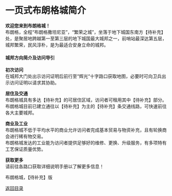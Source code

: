 # 一页式布朗格城简介  
**欢迎您来到布朗格城！**  
布朗格，全程“布朗格撒坦尼亚”，“繁荣之城”，坐落于地下城国东南方【待补充】处，是聚居地跨越第一至第三层的地下城国最大城邦之一，前哨站最深达第五层，城邦繁荣，民风淳朴，是为最适合安身立命的城邦。

#### 城邦方向简介及访问导引
**初次访问**  
在城邦大门处出示访问证明后前行至“辉光“十字路口获取地图，必要时可向卫兵出示访问证明以请求其协助。  

**居住及交通**  
布朗格城具有多达【待补充】的可居住区域，访问者可租用其中【待补充】部分。  
布朗格城目前已建立通往以【待补充】为主的【待补充】条交通线路，可快速前往各大主要城邦。  
  
**商业及工业**  
布朗格城不低于平均水平的商业允许访问者完成基本贸易与物资补充，且有轮换商会进行稀有物交易。  
布朗格城发达的工业能为访问者提供足够好的维修、更换、升级服务，有多项特有工艺保证质量优势。  
  
**获取更多**  
请前往各路口获取详细说明手册以了解更多信息！

布朗格城，【待补充】版  

[返回目录](穹光_目录.md)